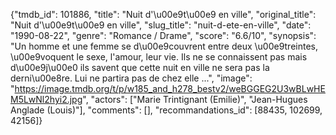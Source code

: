{"tmdb_id": 101886, "title": "Nuit d'\u00e9t\u00e9 en ville", "original_title": "Nuit d'\u00e9t\u00e9 en ville", "slug_title": "nuit-d-ete-en-ville", "date": "1990-08-22", "genre": "Romance / Drame", "score": "6.6/10", "synopsis": "Un homme et une femme se d\u00e9couvrent entre deux \u00e9treintes, \u00e9voquent le sexe, l'amour, leur vie. Ils ne se connaissent pas mais d\u00e9j\u00e0 ils savent que cette nuit en ville ne sera pas la derni\u00e8re. Lui ne partira pas de chez elle ...", "image": "https://image.tmdb.org/t/p/w185_and_h278_bestv2/weBGGEG2U3wBLwHEM5LwNl2hyi2.jpg", "actors": ["Marie Trintignant (Emilie)", "Jean-Hugues Anglade (Louis)"], "comments": [], "recommandations_id": [88435, 102699, 42156]}